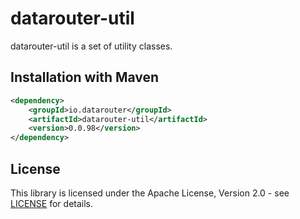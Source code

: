 # datarouter-util

datarouter-util is a set of utility classes.


## Installation with Maven

```xml
<dependency>
	<groupId>io.datarouter</groupId>
	<artifactId>datarouter-util</artifactId>
	<version>0.0.98</version>
</dependency>
```

## License

This library is licensed under the Apache License, Version 2.0 - see [LICENSE](../LICENSE) for details.
